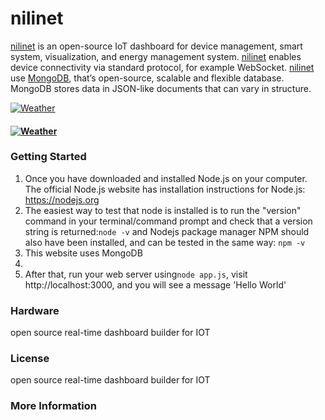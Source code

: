 # nilinet

[nilinet](http://www.nilinet.com) is an open-source IoT dashboard for device management, smart system, visualization, and energy management system. [nilinet](http://www.nilinet.com) enables device connectivity via standard protocol, for example WebSocket. [nilinet](http://www.nilinet.com) use [MongoDB](https://www.mongodb.com/), that’s open-source, scalable and flexible database. MongoDB stores data in JSON-like documents that can vary in structure. 

[![Weather](https://raw.githubusercontent.com/alialaei110/nilinet/master/aliii1111.PNG)](http://www.nilinet.com)

#### [![Weather](https://raw.githubusercontent.com/alialaei110/nilinet/master/video_2018-08-1_23-37-04.gif)](http://www.nilinet.com)

### Getting Started
1. Once you have downloaded and installed Node.js on your computer. The official Node.js website has installation instructions for Node.js: https://nodejs.org
2. The easiest way to test that node is installed is to run the "version" command in your terminal/command prompt and check that a version string is returned:```node -v``` and Nodejs package manager NPM should also have been installed, and can be tested in the same way:
```npm -v```
3. This website uses MongoDB
4. 
5. After that, run your web server using```node app.js```, visit http://localhost:3000, and you will see a message 'Hello World'


### Hardware
open source real-time dashboard builder for IOT



### License
open source real-time dashboard builder for IOT

### More Information
